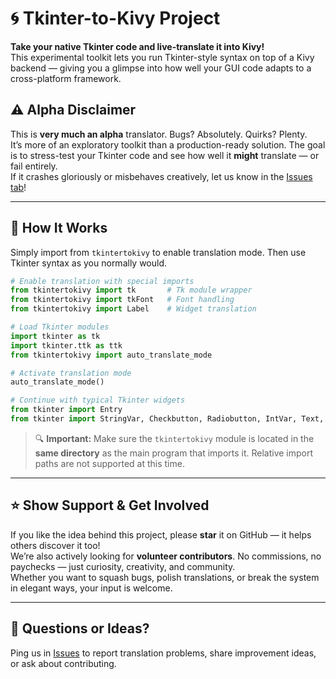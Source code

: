 # 🌀 Tkinter-to-Kivy Project

**Take your native Tkinter code and live-translate it into Kivy!**  
This experimental toolkit lets you run Tkinter-style syntax on top of a Kivy backend — giving you a glimpse into how well your GUI code adapts to a cross-platform framework.

## ⚠️ Alpha Disclaimer

This is **very much an alpha** translator. Bugs? Absolutely. Quirks? Plenty.  
It’s more of an exploratory toolkit than a production-ready solution. The goal is to stress-test your Tkinter code and see how well it **might** translate — or fail entirely.  
If it crashes gloriously or misbehaves creatively, let us know in the [Issues tab](../../issues)!

---

## 🧠 How It Works

Simply import from `tkintertokivy` to enable translation mode. Then use Tkinter syntax as you normally would.

```python
# Enable translation with special imports
from tkintertokivy import tk       # Tk module wrapper
from tkintertokivy import tkFont   # Font handling
from tkintertokivy import Label    # Widget translation

# Load Tkinter modules
import tkinter as tk
import tkinter.ttk as ttk
from tkintertokivy import auto_translate_mode

# Activate translation mode
auto_translate_mode()

# Continue with typical Tkinter widgets
from tkinter import Entry
from tkinter import StringVar, Checkbutton, Radiobutton, IntVar, Text, Button, messagebox
```

> 🔍 **Important:** Make sure the `tkintertokivy` module is located in the **same directory** as the main program that imports it. Relative import paths are not supported at this time.

---

## ⭐ Show Support & Get Involved

If you like the idea behind this project, please **star** it on GitHub — it helps others discover it too!  
We’re also actively looking for **volunteer contributors**. No commissions, no paychecks — just curiosity, creativity, and community.  
Whether you want to squash bugs, polish translations, or break the system in elegant ways, your input is welcome.

---

## 💬 Questions or Ideas?

Ping us in [Issues](../../issues) to report translation problems, share improvement ideas, or ask about contributing.
